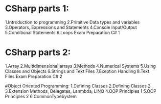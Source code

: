 # CSharp parts 1: 
1.Introduction to programming
2.Primitive Data types and variables
3.Operators, Expressions and Statements
4.Console Input/Output
5.Conditional Statements
6.Loops
Exam Preparation C# 1

# CSharp parts 2: 
1.Array
2.Multidimensional arrays
3.Methods
4.Numerical Systems
5.Using Classes and Objects
6.Strings and Text Files
7.Exeption Handling
8.Text Files
Exam Preparation C# 2

#Object Oriented Programming:
1.Defining Classes
2.Defining Classes 2
3.Extension Methods, Delegates, Lanmbda, LINQ
4.OOP Principles 1
5.OOP Principles 2
6.CommonTypeSystem
